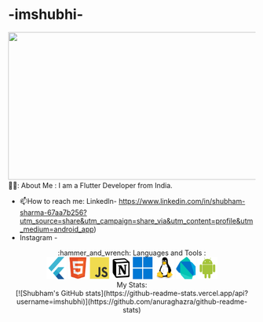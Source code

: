 # -imshubhi-
<div align="center">
  <img src="https://media.giphy.com/media/dWesBcTLavkZuG35MI/giphy.gif" width="600" height="300"/>
</div>

</div>
 👨‍💻: About Me :
I am a Flutter Developer from India.

- :mailbox:How to reach me: Linkedln- https://www.linkedin.com/in/shubham-sharma-67aa7b256?utm_source=share&utm_campaign=share_via&utm_content=profile&utm_medium=android_app)
- Instagram - 


            
<div align = "center">
 :hammer_and_wrench: Languages and Tools :
  </div>
  <div align = "center">
 <img src = "https://github.com/devicons/devicon/blob/master/icons/flutter/flutter-original.svg" width="40" height="45" />
 <img src = "https://github.com/devicons/devicon/blob/master/icons/html5/html5-original.svg" width="40" height="45" />
 <img src = "https://github.com/devicons/devicon/blob/master/icons/javascript/javascript-original.svg" width="40" height="45" />
 <img src = "https://github.com/devicons/devicon/blob/master/icons/notion/notion-original.svg" width="40" height="45" />
 <img src = "https://github.com/devicons/devicon/blob/master/icons/windows11/windows11-original.svg" width="40" height="45" />
 <img src = "https://github.com/devicons/devicon/blob/master/icons/linux/linux-original.svg" width="40" height="45" />
 <img src = "https://github.com/devicons/devicon/blob/master/icons/dart/dart-original.svg" width="40" height="45" />
 <img src = "https://github.com/devicons/devicon/blob/master/icons/android/android-original.svg" width="40" height="45" />
  </div>

  <div
    align = "center">
 My Stats:
    </div>
  <div
    align = "center">
  [![Shubham's GitHub stats](https://github-readme-stats.vercel.app/api?username=imshubhi)](https://github.com/anuraghazra/github-readme-stats)
</div>
